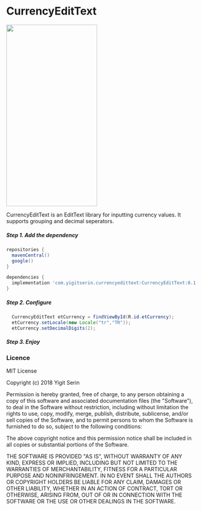 # CurrencyEditText

<img src="https://raw.githubusercontent.com/yigitserin/CurrencyEditText/master/Preview.gif" width="240" height="480" />

CurrencyEditText is an EditText library for inputting currency values. It supports grouping and decimal seperators.

  ##### Step 1. Add the dependency
  
  ```gradle
repositories {
  	mavenCentral()
  	google()
}

dependencies {
  	implementation 'com.yigitserin.currencyedittext:CurrencyEditText:0.1'
}
```
  
  ##### Step 2. Configure
  ```java
    CurrencyEditText etCurrency = findViewById(R.id.etCurrency);
    etCurrency.setLocale(new Locale("tr","TR"));
    etCurrency.setDecimalDigits(2);
   ```
  
  ##### Step 3. Enjoy
  
  
  ### Licence
  
  MIT License

Copyright (c) 2018 Yigit Serin

Permission is hereby granted, free of charge, to any person obtaining a copy
of this software and associated documentation files (the "Software"), to deal
in the Software without restriction, including without limitation the rights
to use, copy, modify, merge, publish, distribute, sublicense, and/or sell
copies of the Software, and to permit persons to whom the Software is
furnished to do so, subject to the following conditions:

The above copyright notice and this permission notice shall be included in all
copies or substantial portions of the Software.

THE SOFTWARE IS PROVIDED "AS IS", WITHOUT WARRANTY OF ANY KIND, EXPRESS OR
IMPLIED, INCLUDING BUT NOT LIMITED TO THE WARRANTIES OF MERCHANTABILITY,
FITNESS FOR A PARTICULAR PURPOSE AND NONINFRINGEMENT. IN NO EVENT SHALL THE
AUTHORS OR COPYRIGHT HOLDERS BE LIABLE FOR ANY CLAIM, DAMAGES OR OTHER
LIABILITY, WHETHER IN AN ACTION OF CONTRACT, TORT OR OTHERWISE, ARISING FROM,
OUT OF OR IN CONNECTION WITH THE SOFTWARE OR THE USE OR OTHER DEALINGS IN THE
SOFTWARE.
